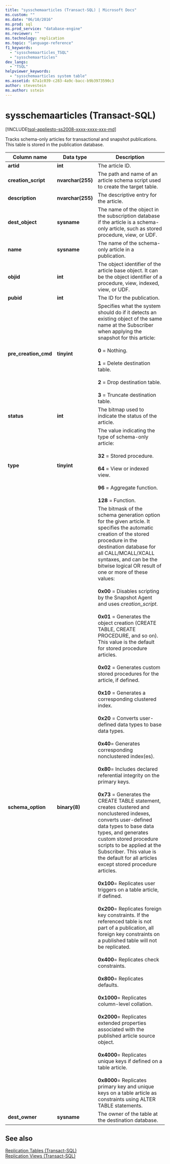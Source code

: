 ```yaml
---
title: "sysschemaarticles (Transact-SQL) | Microsoft Docs"
ms.custom: ""
ms.date: "06/10/2016"
ms.prod: sql
ms.prod_service: "database-engine"
ms.reviewer: ""
ms.technology: replication
ms.topic: "language-reference"
f1_keywords: 
  - "sysschemaarticles_TSQL"
  - "sysschemaarticles"
dev_langs: 
  - "TSQL"
helpviewer_keywords: 
  - "sysschemaarticles system table"
ms.assetid: 67a1c039-c283-4a9c-bacc-b9b3973590c3
author: stevestein
ms.author: sstein
---
```

# sysschemaarticles (Transact-SQL)
[!INCLUDE[tsql-appliesto-ss2008-xxxx-xxxx-xxx-md](../../includes/tsql-appliesto-ss2008-xxxx-xxxx-xxx-md.md)]

  Tracks schema-only articles for transactional and snapshot publications. This table is stored in the publication database.  
  
|Column name|Data type|Description|  
|-----------------|---------------|-----------------|  
|**artid**|**int**|The article ID.|  
|**creation_script**|**nvarchar(255)**|The path and name of an article schema script used to create the target table.|  
|**description**|**nvarchar(255)**|The descriptive entry for the article.|  
|**dest_object**|**sysname**|The name of the object in the subscription database if the article is a schema-only article, such as stored procedure, view, or UDF.|  
|**name**|**sysname**|The name of the schema-only article in a publication.|  
|**objid**|**int**|The object identifier of the article base object. It can be the object identifier of a procedure, view, indexed, view, or UDF.|  
|**pubid**|**int**|The ID for the publication.|  
|**pre_creation_cmd**|**tinyint**|Specifies what the system should do if it detects an existing object of the same name at the Subscriber when applying the snapshot for this article:<br /><br /> **0** = Nothing.<br /><br /> **1** = Delete destination table.<br /><br /> **2** = Drop destination table.<br /><br /> **3** = Truncate destination table.|  
|**status**|**int**|The bitmap used to indicate the status of the article.|  
|**type**|**tinyint**|The value indicating the type of schema-only article:<br /><br /> **32** = Stored procedure.<br /><br /> **64** = View or indexed view. <br /><br /> **96** = Aggregate function.<br /><br /> **128** = Function.|  
|**schema_option**|**binary(8)**|The bitmask of the schema generation option for the given article. It specifies the automatic creation of the stored procedure in the destination database for all CALL/MCALL/XCALL syntaxes, and can be the bitwise logical OR result of one or more of these values:<br /><br /> **0x00** = Disables scripting by the Snapshot Agent and uses *creation_script*.<br /><br /> **0x01** = Generates the object creation (CREATE TABLE, CREATE PROCEDURE, and so on). This value is the default for stored procedure articles.<br /><br /> **0x02** = Generates custom stored procedures for the article, if defined.<br /><br /> **0x10** = Generates a corresponding clustered index.<br /><br /> **0x20** = Converts user-defined data types to base data types.<br /><br /> **0x40**= Generates corresponding nonclustered index(es).<br /><br /> **0x80**= Includes declared referential integrity on the primary keys.<br /><br /> **0x73** = Generates the CREATE TABLE statement, creates clustered and nonclustered indexes, converts user-defined data types to base data types, and generates custom stored procedure scripts to be applied at the Subscriber. This value is the default for all articles except stored procedure articles.<br /><br /> **0x100**= Replicates user triggers on a table article, if defined.<br /><br /> **0x200**= Replicates foreign key constraints. If the referenced table is not part of a publication, all foreign key constraints on a published table will not be replicated.<br /><br /> **0x400**= Replicates check constraints.<br /><br /> **0x800**= Replicates defaults.<br /><br /> **0x1000**= Replicates column-level collation.<br /><br /> **0x2000**= Replicates extended properties associated with the published article source object.<br /><br /> **0x4000**= Replicates unique keys if defined on a table article.<br /><br /> **0x8000**= Replicates primary key and unique keys on a table article as constraints using ALTER TABLE statements.|  
|**dest_owner**|**sysname**|The owner of the table at the destination database.|  
  
## See also  
 [Replication Tables &#40;Transact-SQL&#41;](../../relational-databases/system-tables/replication-tables-transact-sql.md)   
 [Replication Views &#40;Transact-SQL&#41;](../../relational-databases/system-views/replication-views-transact-sql.md)  
  
  
